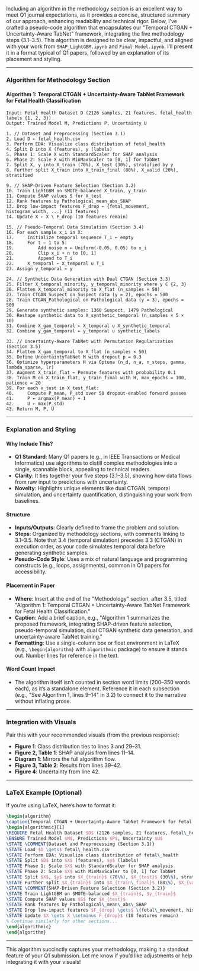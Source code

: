Including an algorithm in the methodology section is an excellent way to meet Q1 journal expectations, as it provides a concise, structured summary of our approach, enhancing readability and technical rigor. Below, I’ve crafted a pseudo-code algorithm that encapsulates our "Temporal CTGAN + Uncertainty-Aware TabNet" framework, integrating the five methodology steps (3.1–3.5). This algorithm is designed to be clear, impactful, and aligned with your work from `SHAP_LightGBM.ipynb` and `Final Model.ipynb`. I’ll present it in a format typical of Q1 papers, followed by an explanation of its placement and styling.

---

### Algorithm for Methodology Section

#### Algorithm 1: Temporal CTGAN + Uncertainty-Aware TabNet Framework for Fetal Health Classification
```plaintext
Input: Fetal Health Dataset D (2126 samples, 21 features, fetal_health labels {1, 2, 3})
Output: Trained Model M, Predictions P, Uncertainty U

1. // Dataset and Preprocessing (Section 3.1)
2. Load D ← fetal_health.csv
3. Perform EDA: Visualize class distribution of fetal_health
4. Split D into X (features), y (labels)
5. Phase 1: Scale X with StandardScaler for SHAP analysis
6. Phase 2: Scale X with MinMaxScaler to [0, 1] for TabNet
7. Split X, y into X_train (70%), X_test (30%), stratified by y
8. Further split X_train into X_train_final (80%), X_valid (20%), stratified

9. // SHAP-Driven Feature Selection (Section 3.2)
10. Train LightGBM on SMOTE-balanced X_train, y_train
11. Compute SHAP values S for X_test
12. Rank features by Pathological_mean_abs_SHAP
13. Drop low-impact features F_drop ← {fetal_movement, histogram_width, ...} (11 features)
14. Update X ← X \ F_drop (10 features remain)

15. // Pseudo-Temporal Data Simulation (Section 3.4)
16. For each sample x_i in X:
17.     Initialize temporal sequence T_i ← empty
18.     For t ← 1 to 5:
19.         Add noise n ← Uniform(-0.05, 0.05) to x_i
20.         Clip x_i + n to [0, 1]
21.         Append to T_i
22.     X_temporal ← X_temporal ∪ T_i
23. Assign y_temporal ← y

24. // Synthetic Data Generation with Dual CTGAN (Section 3.3)
25. Filter X_temporal_minority, y_temporal_minority where y ∈ {2, 3}
26. Flatten X_temporal_minority to X_flat (n_samples × 50)
27. Train CTGAN_Suspect on Suspect data (y = 2), epochs = 500
28. Train CTGAN_Pathological on Pathological data (y = 3), epochs = 500
29. Generate synthetic samples: 1360 Suspect, 1479 Pathological
30. Reshape synthetic data to X_synthetic_temporal (n_samples × 5 × 10)
31. Combine X_gan_temporal ← X_temporal ∪ X_synthetic_temporal
32. Combine y_gan_temporal ← y_temporal ∪ synthetic_labels

33. // Uncertainty-Aware TabNet with Permutation Regularization (Section 3.5)
34. Flatten X_gan_temporal to X_flat (n_samples × 50)
35. Define UncertaintyTabNet M with dropout p = 0.3
36. Optimize hyperparameters H via Optuna (n_d, n_a, n_steps, gamma, lambda_sparse, lr)
37. Augment X_train_flat ← Permute features with probability 0.1
38. Train M on X_train_flat, y_train_final with H, max_epochs = 100, patience = 20
39. For each x_test in X_test_flat:
40.     Compute P_mean, P_std over 50 dropout-enabled forward passes
41.     P ← argmax(P_mean) + 1
42.     U ← max(P_std)
43. Return M, P, U
```

---

### Explanation and Styling

#### Why Include This?
- **Q1 Standard**: Many Q1 papers (e.g., in IEEE Transactions or Medical Informatics) use algorithms to distill complex methodologies into a single, scannable block, appealing to technical readers.
- **Clarity**: It ties together your five steps (3.1–3.5), showing how data flows from raw input to predictions with uncertainty.
- **Novelty**: Highlights unique elements like dual CTGAN, temporal simulation, and uncertainty quantification, distinguishing your work from baselines.

#### Structure
- **Inputs/Outputs**: Clearly defined to frame the problem and solution.
- **Steps**: Organized by methodology sections, with comments linking to 3.1–3.5. Note that 3.4 (temporal simulation) precedes 3.3 (CTGAN) in execution order, as your code simulates temporal data before generating synthetic samples.
- **Pseudo-Code Style**: Uses a mix of natural language and programming constructs (e.g., loops, assignments), common in Q1 papers for accessibility.

#### Placement in Paper
- **Where**: Insert at the end of the "Methodology" section, after 3.5, titled "Algorithm 1: Temporal CTGAN + Uncertainty-Aware TabNet Framework for Fetal Health Classification."
- **Caption**: Add a brief caption, e.g., "Algorithm 1 summarizes the proposed framework, integrating SHAP-driven feature selection, pseudo-temporal simulation, dual CTGAN synthetic data generation, and uncertainty-aware TabNet training."
- **Formatting**: Use a single-column box or float environment in LaTeX (e.g., `\begin{algorithm}` with `algorithmic` package) to ensure it stands out. Number lines for reference in the text.

#### Word Count Impact
- The algorithm itself isn’t counted in section word limits (200–350 words each), as it’s a standalone element. Reference it in each subsection (e.g., "See Algorithm 1, lines 9–14" in 3.2) to connect it to the narrative without inflating prose.

---

### Integration with Visuals
Pair this with your recommended visuals (from the previous response):
- **Figure 1**: Class distribution ties to lines 3 and 29–31.
- **Figure 2, Table 1**: SHAP analysis from lines 11–14.
- **Diagram 1**: Mirrors the full algorithm flow.
- **Figure 3, Table 2**: Results from lines 39–42.
- **Figure 4**: Uncertainty from line 42.

---

### LaTeX Example (Optional)
If you’re using LaTeX, here’s how to format it:
```latex
\begin{algorithm}
\caption{Temporal CTGAN + Uncertainty-Aware TabNet Framework for Fetal Health Classification}
\begin{algorithmic}[1]
\REQUIRE Fetal Health Dataset $D$ (2126 samples, 21 features, fetal\_health labels \{1, 2, 3\})
\ENSURE Trained Model $M$, Predictions $P$, Uncertainty $U$
\STATE \COMMENT{Dataset and Preprocessing (Section 3.1)}
\STATE Load $D \gets$ fetal\_health.csv
\STATE Perform EDA: Visualize class distribution of fetal\_health
\STATE Split $D$ into $X$ (features), $y$ (labels)
\STATE Phase 1: Scale $X$ with StandardScaler for SHAP analysis
\STATE Phase 2: Scale $X$ with MinMaxScaler to [0, 1] for TabNet
\STATE Split $X$, $y$ into $X_{train}$ (70\%), $X_{test}$ (30\%), stratified by $y$
\STATE Further split $X_{train}$ into $X_{train\_final}$ (80\%), $X_{valid}$ (20\%), stratified
\STATE \COMMENT{SHAP-Driven Feature Selection (Section 3.2)}
\STATE Train LightGBM on SMOTE-balanced $X_{train}$, $y_{train}$
\STATE Compute SHAP values $S$ for $X_{test}$
\STATE Rank features by Pathological\_mean\_abs\_SHAP
\STATE Drop low-impact features $F_{drop} \gets$ \{fetal\_movement, histogram\_width, ...\} (11 features)
\STATE Update $X \gets X \setminus F_{drop}$ (10 features remain)
% Continue similarly for other sections...
\end{algorithmic}
\end{algorithm}
```

---

This algorithm succinctly captures your methodology, making it a standout feature of your Q1 submission. Let me know if you’d like adjustments or help integrating it with your visuals!
